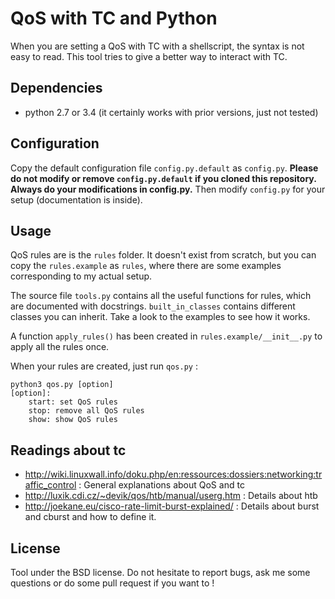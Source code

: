 QoS with TC and Python
======================

When you are setting a QoS with TC with a shellscript, the syntax is not easy
to read. This tool tries to give a better way to interact with TC.

Dependencies
------------
  * python 2.7 or 3.4 (it certainly works with prior versions, just not tested)

Configuration
-------------

Copy the default configuration file `config.py.default` as `config.py`.
<b>Please do not modify or remove `config.py.default` if you cloned this
repository.  Always do your modifications in config.py.</b> Then modify
`config.py` for your setup (documentation is inside).

Usage
-----

QoS rules are is the `rules` folder. It doesn't exist from scratch, but you can
copy the `rules.example` as `rules`, where there are some examples
corresponding to my actual setup.

The source file `tools.py` contains all the useful functions for rules, which
are documented with docstrings. `built_in_classes` contains different classes
you can inherit. Take a look to the examples to see how it works.

A function `apply_rules()` has been created in `rules.example/__init__.py` to
apply all the rules once.

When your rules are created, just run `qos.py` :
```
python3 qos.py [option]
[option]:
    start: set QoS rules
    stop: remove all QoS rules
    show: show QoS rules
```

Readings about tc
-----------------

 * http://wiki.linuxwall.info/doku.php/en:ressources:dossiers:networking:traffic_control
   : General explanations about QoS and tc
 * http://luxik.cdi.cz/~devik/qos/htb/manual/userg.htm : Details about htb
 * http://joekane.eu/cisco-rate-limit-burst-explained/ : Details about burst
   and cburst and how to define it.

License
-------

Tool under the BSD license. Do not hesitate to report bugs, ask me some
questions or do some pull request if you want to !
